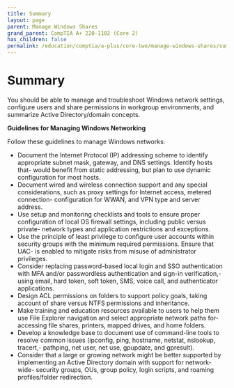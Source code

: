 ```yaml
---
title: Summary
layout: page
parent: Manage Windows Shares
grand_parent: CompTIA A+ 220-1102 (Core 2)
has_children: false
permalink: /education/comptia/a-plus/core-two/manage-windows-shares/summary/
---
```


# Summary

You should be able to manage and troubleshoot Windows network settings, configure users and share permissions in workgroup environments, and summarize Active Directory/domain concepts.

**Guidelines for Managing Windows Networking**

Follow these guidelines to manage Windows networks:

- Document the Internet Protocol (IP) addressing scheme to identify appropriate subnet mask, gateway, and DNS settings. Identify hosts that- would benefit from static addressing, but plan to use dynamic configuration for most hosts.
- Document wired and wireless connection support and any special considerations, such as proxy settings for Internet access, metered connection- configuration for WWAN, and VPN type and server address.
- Use setup and monitoring checklists and tools to ensure proper configuration of local OS firewall settings, including public versus private- network types and application restrictions and exceptions.
- Use the principle of least privilege to configure user accounts within security groups with the minimum required permissions. Ensure that UAC- is enabled to mitigate risks from misuse of administrator privileges.
- Consider replacing password-based local login and SSO authentication with MFA and/or passwordless authentication and sign-in verification,- using email, hard token, soft token, SMS, voice call, and authenticator applications.
- Design ACL permissions on folders to support policy goals, taking account of share versus NTFS permissions and inheritance.
- Make training and education resources available to users to help them use File Explorer navigation and select appropriate network paths for- accessing file shares, printers, mapped drives, and home folders.
- Develop a knowledge base to document use of command-line tools to resolve common issues (ipconfig, ping, hostname, netstat, nslookup, tracert,- pathping, net user, net use, gpupdate, and gpresult).
- Consider that a large or growing network might be better supported by implementing an Active Directory domain with support for network-wide- security groups, OUs, group policy, login scripts, and roaming profiles/folder redirection.